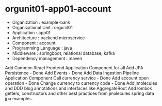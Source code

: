 # orgunit01-app01-account
- Organization : example-bank
- Organizational Unit : orgunit01
- Application : app01
- Architecture : backend microservice
- Component : account
- Programming Language : java
- Middleware : springboot, relational database, kafka
- Dependency management : maven

Add Common React Frontend Application Component for all
Add JPA Persistence - Done
Add Events - Done
Add Data Ingestion Pipeline Application Component
Call currency service - Done
Add account open operation - Done
Change currency to currency code - Done
Add jmolecules and DDD blog annotations and interfaces like AggregateRoot
Add lombok getters, constructors and other best practices from jmolecules spring data jpa examples.